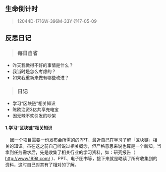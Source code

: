  ## 生命倒计时 
 
 >  12044D-1716W-396M-33Y @17-05-09

 ## 反思日记
 
 > ### 每日自省
 - 昨天我做得不好的事情是什么？
 - 我当时是怎么考虑的？
 - 如果我重新来做有哪些改进？

> ### 日记
 - 学习“区块链”相关知识
 - 陈欧注资3亿共享充电宝 
 - 因无辣不欢引发的吵架

 #### 1.学习“区块链”相关知识
&nbsp;&nbsp;&nbsp;&nbsp;因一个项目需要一份发布会所需的的PPT，最近自己在学习了解「区块链」相关的知识。虽在这之前自己听说过相关概念，但严格意思来说也算是一个新知。当拿到任务需求后，先是收集了相关行业的学习资料，如：研究报告（ http://www.199it.com/ ）、PPT、电子图书等，接下来就是略读了所有收集到的资料，这时自己对其有了相对的了解。

 
 
